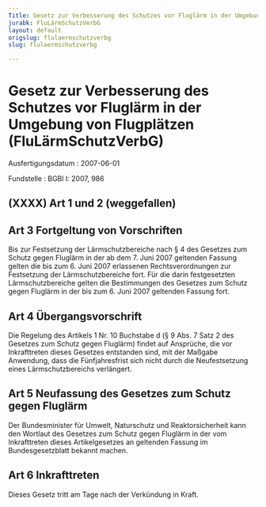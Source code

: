 ```yaml
---
Title: Gesetz zur Verbesserung des Schutzes vor Fluglärm in der Umgebung von  Flugplätzen
jurabk: FluLärmSchutzVerbG
layout: default
origslug: flulaermschutzverbg
slug: flulaermschutzverbg

---
```


# Gesetz zur Verbesserung des Schutzes vor Fluglärm in der Umgebung von  Flugplätzen (FluLärmSchutzVerbG)

Ausfertigungsdatum
:   2007-06-01

Fundstelle
:   BGBl I: 2007, 986



## (XXXX) Art 1 und 2 (weggefallen)


## Art 3 Fortgeltung von Vorschriften

Bis zur Festsetzung der Lärmschutzbereiche nach § 4 des Gesetzes zum
Schutz gegen Fluglärm in der ab dem 7. Juni 2007 geltenden Fassung
gelten die bis zum 6. Juni 2007 erlassenen Rechtsverordnungen zur
Festsetzung der Lärmschutzbereiche fort. Für die darin festgesetzten
Lärmschutzbereiche gelten die Bestimmungen des Gesetzes zum Schutz
gegen Fluglärm in der bis zum 6. Juni 2007 geltenden Fassung fort.


## Art 4 Übergangsvorschrift

Die Regelung des Artikels 1 Nr. 10 Buchstabe d (§ 9 Abs. 7 Satz 2 des
Gesetzes zum Schutz gegen Fluglärm) findet auf Ansprüche, die vor
Inkrafttreten dieses Gesetzes entstanden sind, mit der Maßgabe
Anwendung, dass die Fünfjahresfrist sich nicht durch die
Neufestsetzung eines Lärmschutzbereichs verlängert.


## Art 5 Neufassung des Gesetzes zum Schutz gegen Fluglärm

Der Bundesminister für Umwelt, Naturschutz und Reaktorsicherheit kann
den Wortlaut des Gesetzes zum Schutz gegen Fluglärm in der vom
Inkrafttreten dieses Artikelgesetzes an geltenden Fassung im
Bundesgesetzblatt bekannt machen.


## Art 6 Inkrafttreten

Dieses Gesetz tritt am Tage nach der Verkündung in Kraft.

